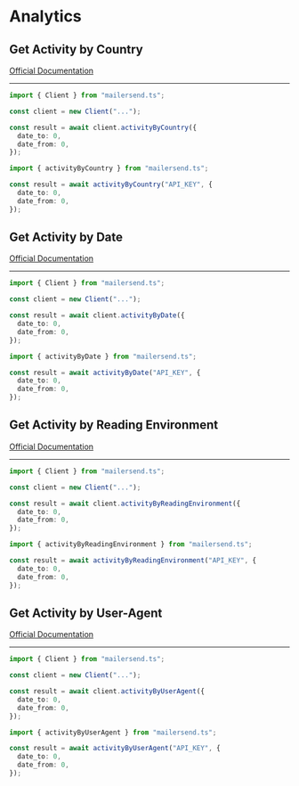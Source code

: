 # Analytics

## Get Activity by Country

[Official Documentation](https://developers.mailersend.com/api/v1/analytics.html#opens-by-country)

---

```typescript
import { Client } from "mailersend.ts";

const client = new Client("...");

const result = await client.activityByCountry({
  date_to: 0,
  date_from: 0,
});
```

```typescript
import { activityByCountry } from "mailersend.ts";

const result = await activityByCountry("API_KEY", {
  date_to: 0,
  date_from: 0,
});
```

## Get Activity by Date

[Official Documentation](https://developers.mailersend.com/api/v1/analytics.html#activity-data-by-date)

---

```typescript
import { Client } from "mailersend.ts";

const client = new Client("...");

const result = await client.activityByDate({
  date_to: 0,
  date_from: 0,
});
```

```typescript
import { activityByDate } from "mailersend.ts";

const result = await activityByDate("API_KEY", {
  date_to: 0,
  date_from: 0,
});
```

## Get Activity by Reading Environment

[Official Documentation](https://developers.mailersend.com/api/v1/analytics.html#opens-by-reading-environment)

---

```typescript
import { Client } from "mailersend.ts";

const client = new Client("...");

const result = await client.activityByReadingEnvironment({
  date_to: 0,
  date_from: 0,
});
```

```typescript
import { activityByReadingEnvironment } from "mailersend.ts";

const result = await activityByReadingEnvironment("API_KEY", {
  date_to: 0,
  date_from: 0,
});
```

## Get Activity by User-Agent

[Official Documentation](https://developers.mailersend.com/api/v1/analytics.html#opens-by-user-agent-name)

---

```typescript
import { Client } from "mailersend.ts";

const client = new Client("...");

const result = await client.activityByUserAgent({
  date_to: 0,
  date_from: 0,
});
```

```typescript
import { activityByUserAgent } from "mailersend.ts";

const result = await activityByUserAgent("API_KEY", {
  date_to: 0,
  date_from: 0,
});
```
